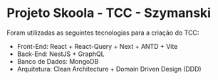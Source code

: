 # Projeto Skoola - TCC - Szymanski

Foram utilizadas as seguintes tecnologias para a criação do TCC:

- Front-End: React + React-Query + Next + ANTD + Vite
- Back-End: NestJS + GraphQL
- Banco de Dados: MongoDB
- Arquitetura: Clean Architecture + Domain Driven Design (DDD)
